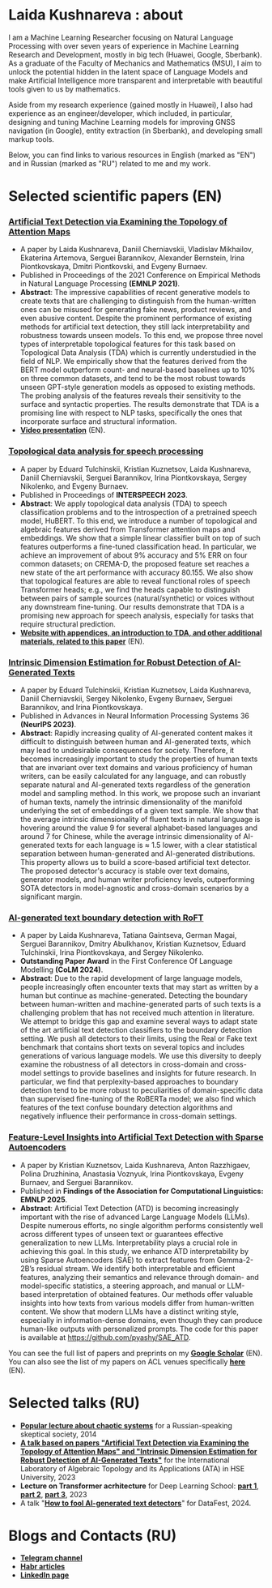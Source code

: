 # Laida Kushnareva : about

I am a Machine Learning Researcher focusing on Natural Language Processing with over seven years of experience in Machine Learning Research and Development, mostly in big tech (Huawei, Google, Sberbank). As a graduate of the Faculty of Mechanics and Mathematics (MSU), I aim to unlock the potential hidden in the latent space of Language Models and make Artificial Intelligence more transparent and interpretable with beautiful tools given to us by mathematics. 

Aside from my research experience (gained mostly in Huawei), I also had experience as an engineer/developer, which included, in particular, designing and tuning Machine Learning models for improving GNSS navigation (in Google), entity extraction (in Sberbank), and developing small markup tools.

Below, you can find links to various resources in English (marked as "EN") and in Russian (marked as "RU") related to me and my work.

# Selected scientific papers (EN)

### [**Artificial Text Detection via Examining the Topology of Attention Maps**](https://aclanthology.org/2021.emnlp-main.50/)

- A paper by Laida Kushnareva, Daniil Cherniavskii, Vladislav Mikhailov, Ekaterina Artemova, Serguei Barannikov, Alexander Bernstein, Irina Piontkovskaya, Dmitri Piontkovski, and Evgeny Burnaev.
- Published in Proceedings of the 2021 Conference on Empirical Methods in Natural Language Processing **(EMNLP 2021)**.
- **Abstract**: The impressive capabilities of recent generative models to create texts that are challenging to distinguish from the human-written ones can be misused for generating fake news, product reviews, and even abusive content. Despite the prominent performance of existing methods for artificial text detection, they still lack interpretability and robustness towards unseen models. To this end, we propose three novel types of interpretable topological features for this task based on Topological Data Analysis (TDA) which is currently understudied in the field of NLP. We empirically show that the features derived from the BERT model outperform count- and neural-based baselines up to 10\% on three common datasets, and tend to be the most robust towards unseen GPT-style generation models as opposed to existing methods. The probing analysis of the features reveals their sensitivity to the surface and syntactic properties. The results demonstrate that TDA is a promising line with respect to NLP tasks, specifically the ones that incorporate surface and structural information.
- [**Video presentation**](https://aclanthology.org/2021.emnlp-main.50.mp4) (EN).

### [**Topological data analysis for speech processing**](https://www.isca-archive.org/interspeech_2023/tulchinskii23_interspeech.pdf)

- A paper by Eduard Tulchinskii, Kristian Kuznetsov, Laida Kushnareva, Daniil Cherniavskii, Serguei Barannikov, Irina Piontkovskaya, Sergey Nikolenko, and Evgeny Burnaev.
- Published in Proceedings of **INTERSPEECH 2023**.
- **Abstract**: We apply topological data analysis (TDA) to speech classification problems and to the introspection of a pretrained speech model, HuBERT. To this end, we introduce a number of topological and algebraic features derived from Transformer attention maps and embeddings. We show that a simple linear classifier built on top of such features outperforms a fine-tuned classification head. In particular, we achieve an improvement of about 9% accuracy and 5% ERR on four common datasets; on CREMA-D, the proposed feature set reaches a new state of the art performance with accuracy 80.155. We also show that topological features are able to reveal functional roles of speech Transformer heads; e.g., we find the heads capable to distinguish between pairs of sample sources (natural/synthetic) or voices without any downstream fine-tuning. Our results demonstrate that TDA is a promising new approach for speech analysis, especially for tasks that require structural prediction.
- [**Website with appendices, an introduction to TDA, and other additional materials, related to this paper**](https://topohubert.github.io/speech-topology-webpages/) (EN).

### [**Intrinsic Dimension Estimation for Robust Detection of AI-Generated Texts**](https://proceedings.neurips.cc/paper_files/paper/2023/hash/7baa48bc166aa2013d78cbdc15010530-Abstract-Conference.html)

- A paper by Eduard Tulchinskii, Kristian Kuznetsov, Laida Kushnareva, Daniil Cherniavskii, Sergey Nikolenko, Evgeny Burnaev, Serguei Barannikov, and Irina Piontkovskaya.
- Published in Advances in Neural Information Processing Systems 36 **(NeurIPS 2023)**.
- **Abstract**: Rapidly increasing quality of AI-generated content makes it difficult to distinguish between human and AI-generated texts, which may lead to undesirable consequences for society. Therefore, it becomes increasingly important to study the properties of human texts that are invariant over text domains and various proficiency of human writers, can be easily calculated for any language, and can robustly separate natural and AI-generated texts regardless of the generation model and sampling method. In this work, we propose such an invariant of human texts, namely the intrinsic dimensionality of the manifold underlying the set of embeddings of a given text sample. We show that the average intrinsic dimensionality of fluent texts in natural language is hovering around the value 9 for several alphabet-based languages and around 7 for Chinese, while the average intrinsic dimensionality of AI-generated texts for each language is ≈ 1.5 lower, with a clear statistical separation between human-generated and AI-generated distributions. This property allows us to build a score-based artificial text detector. The proposed detector's accuracy is stable over text domains, generator models, and human writer proficiency levels, outperforming SOTA detectors in model-agnostic and cross-domain scenarios by a significant margin.

### [**AI-generated text boundary detection with RoFT**](https://arxiv.org/abs/2311.08349)

- A paper by Laida Kushnareva, Tatiana Gaintseva, German Magai, Serguei Barannikov, Dmitry Abulkhanov, Kristian Kuznetsov, Eduard Tulchinskii, Irina Piontkovskaya, and Sergey Nikolenko.
- **Outstanding Paper Award** in the First Conference Of Language Modelling **(CoLM 2024)**.
- **Abstract**: Due to the rapid development of large language models, people increasingly often encounter texts that may start as written by a human but continue as machine-generated. Detecting the boundary between human-written and machine-generated parts of such texts is a challenging problem that has not received much attention in literature. We attempt to bridge this gap and examine several ways to adapt state of the art artificial text detection classifiers to the boundary detection setting. We push all detectors to their limits, using the Real or Fake text benchmark that contains short texts on several topics and includes generations of various language models. We use this diversity to deeply examine the robustness of all detectors in cross-domain and cross-model settings to provide baselines and insights for future research. In particular, we find that perplexity-based approaches to boundary detection tend to be more robust to peculiarities of domain-specific data than supervised fine-tuning of the RoBERTa model; we also find which features of the text confuse boundary detection algorithms and negatively influence their performance in cross-domain settings.

### [**Feature-Level Insights into Artificial Text Detection with Sparse Autoencoders**](https://aclanthology.org/2025.findings-acl.1321/)

- A paper by Kristian Kuznetsov, Laida Kushnareva, Anton Razzhigaev, Polina Druzhinina, Anastasia Voznyuk, Irina Piontkovskaya, Evgeny Burnaev, and Serguei Barannikov.
- Published in **Findings of the Association for Computational Linguistics: EMNLP 2025**.
- **Abstract**: Artificial Text Detection (ATD) is becoming increasingly important with the rise of advanced Large Language Models (LLMs). Despite numerous efforts, no single algorithm performs consistently well across different types of unseen text or guarantees effective generalization to new LLMs. Interpretability plays a crucial role in achieving this goal. In this study, we enhance ATD interpretability by using Sparse Autoencoders (SAE) to extract features from Gemma-2-2B’s residual stream. We identify both interpretable and efficient features, analyzing their semantics and relevance through domain- and model-specific statistics, a steering approach, and manual or LLM-based interpretation of obtained features. Our methods offer valuable insights into how texts from various models differ from human-written content. We show that modern LLMs have a distinct writing style, especially in information-dense domains, even though they can produce human-like outputs with personalized prompts. The code for this paper is available at https://github.com/pyashy/SAE_ATD. 

You can see the full list of papers and preprints on my [**Google Scholar**](https://scholar.google.com/citations?view_op=list_works&hl=en&hl=en&user=rsTb_hYAAAAJ) (EN). You can also see the list of my papers on ACL venues specifically [**here**](https://aclanthology.org/people/laida-kushnareva/) (EN).

# Selected talks (RU)

- [**Popular lecture about chaotic systems**](https://www.youtube.com/watch?v=DiIJjigF_I0) for a Russian-speaking skeptical society, 2014
- [**A talk based on papers "Artificial Text Detection via Examining the Topology of Attention Maps" and "Intrinsic Dimension Estimation for Robust Detection of AI-Generated Texts"**](https://www.youtube.com/watch?v=RqV54_2wiEs) for the International Laboratory of Algebraic Topology and its Applications (ATA) in HSE University, 2023
- **Lecture on Transformer acrhitecture** for Deep Learning School: [**part 1**](https://www.youtube.com/watch?v=lK0hqrVHrUA), [**part 2**](https://www.youtube.com/watch?v=cKPDBXjD9lo), [**part 3**](https://www.youtube.com/watch?v=BgFqtC866qE), 2023
- A talk "[**How to fool AI-generated text detectors**](https://www.youtube.com/watch?v=nqP23FBl4Rc)" for DataFest, 2024.

# Blogs and Contacts (RU)

- [**Telegram channel**](https://t.me/tech_priestess)
- [**Habr articles**](https://habr.com/ru/users/tech_priestess/publications/articles/)
- [**LinkedIn page**](https://www.linkedin.com/in/laida-kushnareva/)
